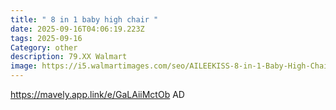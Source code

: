 ```yaml
---
title: " 8 in 1 baby high chair "
date: 2025-09-16T04:06:19.223Z
tags: 2025-09-16
Category: other
description: 79.XX Walmart
image: https://i5.walmartimages.com/seo/AILEEKISS-8-in-1-Baby-High-Chair-Toddler-Dining-Booster-Seat-for-Eating-Black_1146af5f-5f97-43cb-8550-7e8c98d209ed.13a335252ff6aced4df3274b829cc3b8.jpeg?odnHeight=573&odnWidth=573&odnBg=FFFFFF
---
```

https://mavely.app.link/e/GaLAiiMctOb   AD